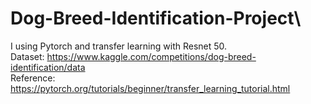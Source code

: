 # Dog-Breed-Identification-Project\
I using Pytorch and transfer learning with Resnet 50.\
Dataset: https://www.kaggle.com/competitions/dog-breed-identification/data \
Reference: https://pytorch.org/tutorials/beginner/transfer_learning_tutorial.html
